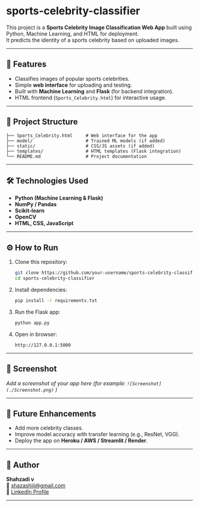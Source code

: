 # sports-celebrity-classifier

This project is a **Sports Celebrity Image Classification Web App**
built using Python, Machine Learning, and HTML for deployment.\
It predicts the identity of a sports celebrity based on uploaded images.

------------------------------------------------------------------------

## 🚀 Features

-   Classifies images of popular sports celebrities.
-   Simple **web interface** for uploading and testing.
-   Built with **Machine Learning** and **Flask** (for backend
    integration).
-   HTML frontend (`Sports_Celebrity.html`) for interactive usage.

------------------------------------------------------------------------

## 📂 Project Structure

    ├── Sports_Celebrity.html     # Web interface for the app
    ├── model/                    # Trained ML models (if added)
    ├── static/                   # CSS/JS assets (if added)
    ├── templates/                # HTML templates (Flask integration)
    └── README.md                 # Project documentation

------------------------------------------------------------------------

## 🛠️ Technologies Used

-   **Python (Machine Learning & Flask)**
-   **NumPy / Pandas**
-   **Scikit-learn**
-   **OpenCV**
-   **HTML, CSS, JavaScript**

------------------------------------------------------------------------

## ⚙️ How to Run

1.  Clone this repository:

    ``` bash
    git clone https://github.com/your-username/sports-celebrity-classifier.git
    cd sports-celebrity-classifier
    ```

2.  Install dependencies:

    ``` bash
    pip install -r requirements.txt
    ```

3.  Run the Flask app:

    ``` bash
    python app.py
    ```

4.  Open in browser:

        http://127.0.0.1:5000

------------------------------------------------------------------------

## 📸 Screenshot

*Add a screenshot of your app here (for example:
`![Screenshot](./Screenshot.png)` )*

------------------------------------------------------------------------

## 📌 Future Enhancements

-   Add more celebrity classes.
-   Improve model accuracy with transfer learning (e.g., ResNet, VGG).
-   Deploy the app on **Heroku / AWS / Streamlit / Render**.

------------------------------------------------------------------------

## 👤 Author

**Shahzadi v**\
📧 shazashiji@gmail.com\
🔗 [LinkedIn Profile]( https://www.linkedin.com/in/shahzadivalil/)

------------------------------------------------------------------------
